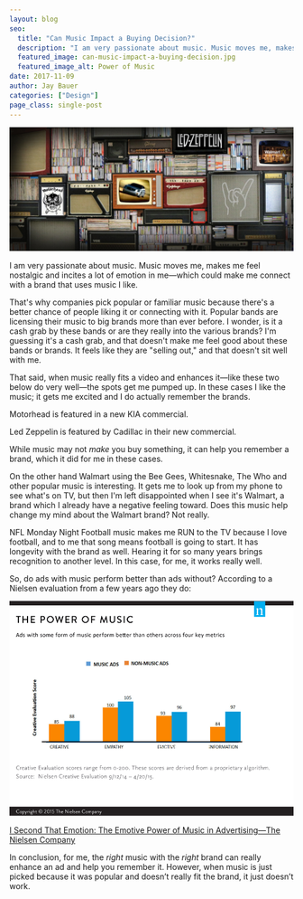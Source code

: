 ```yaml
---
layout: blog
seo:
  title: "Can Music Impact a Buying Decision?"
  description: "I am very passionate about music. Music moves me, makes me feel nostalgic and incites a lot of emotion in me—which could make me connect with a brand that uses music I like."
  featured_image: can-music-impact-a-buying-decision.jpg
  featured_image_alt: Power of Music
date: 2017-11-09
author: Jay Bauer
categories: ["Design"]
page_class: single-post
---
```


![Power of Music](can-music-impact-a-buying-decision.jpg)

I am very passionate about music. Music moves me, makes me feel nostalgic and incites a lot of emotion in me—which could make me connect with a brand that uses music I like.

That's why companies pick popular or familiar music because there's a better chance of people liking it or connecting with it. Popular bands are licensing their music to big brands more than ever before. I wonder, is it a cash grab by these bands or are they really into the various brands? I'm guessing it's a cash grab, and that doesn't make me feel good about these bands or brands. It feels like they are "selling out," and that doesn't sit well with me.

That said, when music really fits a video and enhances it—like these two below do very well—the spots get me pumped up. In these cases I like the music; it gets me excited and I do actually remember the brands.

Motorhead is featured in a new KIA commercial.

Led Zeppelin is featured by Cadillac in their new commercial.

While music may not _make_ you buy something, it can help you remember a brand, which it did for me in these cases.

On the other hand Walmart using the Bee Gees, Whitesnake, The Who and other popular music is interesting. It gets me to look up from my phone to see what's on TV, but then I'm left disappointed when I see it's Walmart, a brand which I already have a negative feeling toward. Does this music help change my mind about the Walmart brand? Not really.

NFL Monday Night Football music makes me RUN to the TV because I love football, and to me that song means football is going to start. It has longevity with the brand as well. Hearing it for so many years brings recognition to another level. In this case, for me, it works really well.

So, do ads with music perform better than ads without? According to a Nielsen evaluation from a few years ago they do:

<img src="can-music-impact-a-buying-decision-2.gif" alt="The Nielsen Company, I Second That Notion: The Power of Music in Advertising">

<a target="_blank" rel="noopener" href="http://www.nielsen.com/us/en/insights/news/2015/i-second-that-emotion-the-emotive-power-of-music-in-advertising.html">I Second That Emotion: The Emotive Power of Music in Advertising—The Nielsen Company</a>

In conclusion, for me, the _right_ music with the _right_ brand can really enhance an ad and help you remember it. However, when music is just picked because it was popular and doesn’t really fit the brand, it just doesn’t work.
